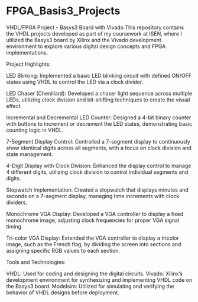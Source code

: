 # FPGA_Basis3_Projects
VHDL/FPGA Project - Basys3 Board with Vivado
This repository contains the VHDL projects developed as part of my coursework at ISEN, where I utilized the Basys3 board by Xilinx and the Vivado development environment to explore various digital design concepts and FPGA implementations.

Project Highlights:

LED Blinking: Implemented a basic LED blinking circuit with defined ON/OFF states using VHDL to control the LED via a clock divider.

LED Chaser (Chenillard): Developed a chaser light sequence across multiple LEDs, utilizing clock division and bit-shifting techniques to create the visual effect.

Incremental and Decremental LED Counter: Designed a 4-bit binary counter with buttons to increment or decrement the LED states, demonstrating basic counting logic in VHDL.

7-Segment Display Control: Controlled a 7-segment display to continuously show identical digits across all segments, with a focus on clock division and state management.

4-Digit Display with Clock Division: Enhanced the display control to manage 4 different digits, utilizing clock division to control individual segments and digits.

Stopwatch Implementation: Created a stopwatch that displays minutes and seconds on a 7-segment display, managing time increments with clock dividers.

Monochrome VGA Display: Developed a VGA controller to display a fixed monochrome image, adjusting clock frequencies for proper VGA signal timing.

Tri-color VGA Display: Extended the VGA controller to display a tricolor image, such as the French flag, by dividing the screen into sections and assigning specific RGB values to each section.

Tools and Technologies:

VHDL: Used for coding and designing the digital circuits.
Vivado: Xilinx’s development environment for synthesizing and implementing VHDL code on the Basys3 board.
Modelsim: Utilized for simulating and verifying the behavior of VHDL designs before deployment.
